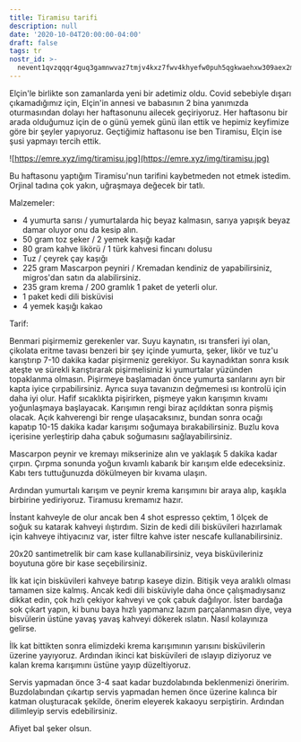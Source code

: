 ```yaml
---
title: Tiramisu tarifi
description: null
date: '2020-10-04T20:00:00-04:00'
draft: false
tags: tr
nostr_id: >-
  nevent1qvzqqqr4guq3gamnwvaz7tmjv4kxz7fwv4khyefw0puh5qgkwaehxw309aex2mrp0yhxummnw3ezucnpdejqz9rhwden5te0wfjkccte9ejxzmt4wvhxjmcprpmhxue69uhhyetvv9ujuumwdae8gtnnda3kjctvqyxhwumn8ghj7mn0wvhxcmmvqyt8wumn8ghj7un9d3shjtnswf5k6ctv9ehx2aqppamhxue69uhkummnw3ezumt0d5q3vamnwvaz7tmjv4kxz7fwdehhxtnnda3kjctvqyd8wumn8ghj7ctjw35kxmr9wvhxcctev4erxtnwv4mhxqg7waehxw309akkcuewv94kgetwd9azuetyw5h8gu30dehhxarjqqs940qwzwdzu0pwm4auykguad3fqt3au8xgh3swu3lk9qw74nqwdjc0xmj5e
---
```



Elçin'le birlikte son zamanlarda yeni bir adetimiz oldu. Covid sebebiyle dışarı çıkamadığımız için, Elçin'in annesi ve babasının 2 bina yanımızda oturmasından dolayı her haftasonunu ailecek geçiriyoruz. Her haftasonu bir arada olduğumuz için de o günü yemek günü ilan ettik ve hepimiz keyfimize göre bir şeyler yapıyoruz. Geçtiğimiz haftasonu ise ben Tiramisu, Elçin ise şusi yapmayı tercih ettik. 
<!--more-->

![https://emre.xyz/img/tiramisu.jpg](https://emre.xyz/img/tiramisu.jpg)

Bu haftasonu yaptığım Tiramisu'nun tarifini kaybetmeden not etmek istedim. Orjinal tadına çok yakın, uğraşmaya değecek bir tatlı.

Malzemeler:

- 4 yumurta sarısı / yumurtalarda hiç beyaz kalmasın, sarıya yapışık beyaz damar oluyor onu da kesip alın.
- 50 gram toz şeker / 2 yemek kaşığı kadar
- 80 gram kahve likörü / 1 türk kahvesi fincanı dolusu
- Tuz / çeyrek çay kaşığı
- 225 gram Mascarpon peyniri / Kremadan kendiniz de yapabilirsiniz, migros'dan satın da alabilirsiniz.
- 235 gram krema / 200 gramlık 1 paket de yeterli olur.
- 1 paket kedi dili bisküvisi
- 4 yemek kaşığı kakao

 Tarif:

Benmari pişirmemiz gerekenler var. Suyu kaynatın, ısı transferi iyi olan, çikolata eritme tavası benzeri bir şey içinde yumurta, şeker, likör ve tuz'u karıştırıp 7-10 dakika kadar pişirmeniz gerekiyor. Su kaynadıktan sonra kısık ateşte ve sürekli karıştırarak pişirmelisiniz ki yumurtalar yüzünden topaklanma olmasın. Pişirmeye başlamadan önce yumurta sarılarını ayrı bir kapta iyice çırpabilirsiniz. Ayrıca suya tavanızın değmemesi ısı kontrolü için daha iyi olur. Hafif sıcaklıkta pişirirken, pişmeye yakın karışımın kıvamı yoğunlaşmaya başlayacak. Karışımın rengi biraz açıldıktan sonra pişmiş olacak. Açık kahverengi bir renge ulaşacaksınız, bundan sonra ocağı kapatıp 10-15 dakika kadar karışımı soğumaya bırakabilirsiniz. Buzlu kova içerisine yerleştirip daha çabuk soğumasını sağlayabilirsiniz.

Mascarpon peynir ve kremayı mikserinize alın ve yaklaşık 5 dakika kadar çırpın. Çırpma sonunda yoğun kıvamlı kabarık bir karışım elde edeceksiniz. Kabı ters tuttuğunuzda dökülmeyen bir kıvama ulaşın.

Ardından yumurtalı karışım ve peynir krema karışımını bir araya alıp, kaşıkla birbirine yediriyoruz. Tiramusu kremamız hazır.

İnstant kahveyle de olur ancak ben 4 shot espresso çektim, 1 ölçek de soğuk su katarak kahveyi ılıştırdım. Sizin de kedi dili bisküvileri hazırlamak için  kahveye ihtiyacınız var, ister filtre kahve ister nescafe kullanabilirsiniz.

20x20 santimetrelik bir cam kase kullanabilirsiniz, veya bisküvileriniz boyutuna göre bir kase seçebilirsiniz.

İlk kat için bisküvileri kahveye batırıp kaseye dizin. Bitişik veya aralıklı olması tamamen size kalmış. Ancak kedi dili bisküviyle daha önce çalışmadıysanız dikkat edin, çok hızlı çekiyor kahveyi ve çok çabuk dağılıyor. İster bardağa sok çıkart yapın, ki bunu baya hızlı yapmanız lazım parçalanmasın diye, veya bisvülerin üstüne yavaş yavaş kahveyi dökerek ıslatın. Nasıl kolayınıza gelirse. 

İlk kat bittikten sonra elimizdeki krema karışımının yarısını bisküvilerin üzerine yayıyoruz. Ardından ikinci kat bisküvileri de ıslayıp diziyoruz ve kalan krema karışımını üstüne yayıp düzeltiyoruz.

Servis yapmadan önce 3-4 saat kadar buzdolabında beklenmenizi öneririm. Buzdolabından çıkartıp servis yapmadan hemen önce üzerine kalınca bir katman oluşturacak şekilde, önerim eleyerek kakaoyu serpiştirin. Ardından dilimleyip servis edebilirsiniz.

Afiyet bal şeker olsun.


